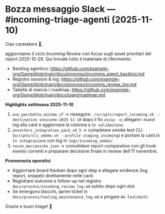# Bozza messaggio Slack — #incoming-triage-agenti (2025-11-10)

Ciao caretakers :wave:,

aggiorniamo il ciclo *Incoming Review* con focus sugli asset prioritari del report 2025-10-29. Qui trovate tutto il materiale di riferimento:
- Backlog agentico: <https://github.com/example-org/Game/blob/main/docs/process/incoming_agent_backlog.md>
- Registro sessioni & log: <https://github.com/example-org/Game/blob/main/docs/process/incoming_review_log.md>
- Tabella di marcia / roadmap: <https://github.com/example-org/Game/blob/main/docs/piani/roadmap.md>

**Highlights settimana 2025-11-10**
1. `evo_pacchetto_minimo_v7` → rieseguire `./scripts/report_incoming.sh --destination sessione-2025-11-10` dopo il fix `unzip -o`; allegare i nuovi log alla card e aggiornare la colonna a `In validazione`.
2. `ancestors_integration_pack_v0_5` → completare smoke test CLI (`scripts/cli_smoke.sh --profile staging_incoming`) e portare la card in `In integrazione` con log in `logs/incoming_smoke/`.
3. `recon_meccaniche.json` → consolidare report comparativo con gli hook evento correnti e preparare decisione finale in review dell'11 novembre.

**Promemoria operativi**
- Aggiornare board Kanban dopo ogni step e allegare evidenze (log, report, snippet) direttamente nelle card.
- Registrare outcome e follow-up nel registro `docs/process/incoming_review_log.md` subito dopo ogni slot.
- Se emergono blocchi, aprire ticket in `docs/process/tooling_maintenance_log.md` e pingare `AG-Toolsmith`.

Grazie e buon triage! :rocket:
